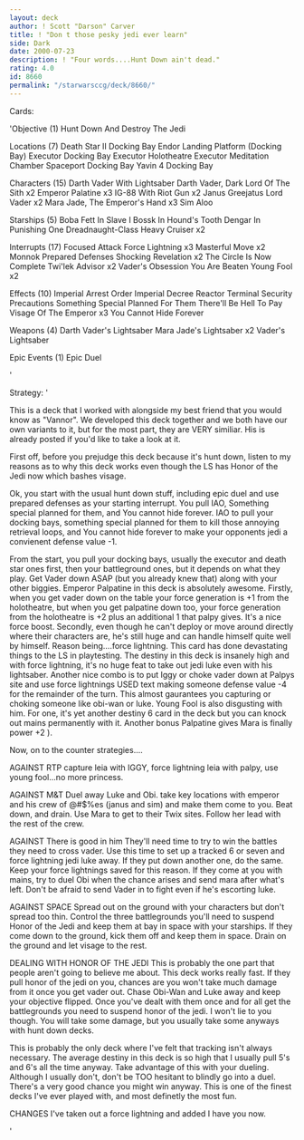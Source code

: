 ```yaml
---
layout: deck
author: ! Scott "Darson" Carver
title: ! "Don t those pesky jedi ever learn"
side: Dark
date: 2000-07-23
description: ! "Four words....Hunt Down ain't dead."
rating: 4.0
id: 8660
permalink: "/starwarsccg/deck/8660/"
---
```

Cards: 

'Objective (1)
 Hunt Down And Destroy The Jedi

Locations (7)
 Death Star II Docking Bay
 Endor Landing Platform (Docking Bay)
 Executor Docking Bay
 Executor Holotheatre
 Executor Meditation Chamber
 Spaceport Docking Bay
 Yavin 4 Docking Bay

Characters (15)
 Darth Vader With Lightsaber
 Darth Vader, Dark Lord Of The Sith  x2
 Emperor Palatine  x3
 IG-88 With Riot Gun  x2
 Janus Greejatus
 Lord Vader  x2
 Mara Jade, The Emperor's Hand  x3
 Sim Aloo

Starships (5)
 Boba Fett In Slave I
 Bossk In Hound's Tooth
 Dengar In Punishing One
 Dreadnaught-Class Heavy Cruiser  x2

Interrupts (17)
 Focused Attack
 Force Lightning  x3
 Masterful Move  x2
 Monnok
 Prepared Defenses
 Shocking Revelation  x2
 The Circle Is Now Complete
 Twi'lek Advisor  x2
 Vader's Obsession
 You Are Beaten
 Young Fool  x2

Effects (10)
 Imperial Arrest Order
 Imperial Decree
 Reactor Terminal
 Security Precautions
 Something Special Planned For Them
 There'll Be Hell To Pay
 Visage Of The Emperor	x3
 You Cannot Hide Forever

Weapons (4)
 Darth Vader's Lightsaber
 Mara Jade's Lightsaber  x2
 Vader's Lightsaber

Epic Events (1)
 Epic Duel

'

Strategy: '

This is a deck that I worked with alongside my best friend that you would know as "Vannor". We developed this deck together and we both have our own variants to it, but for the most part, they are VERY similiar. His is already posted if you'd like to take a look at it.

First off, before you prejudge this deck because it's hunt down, listen to my reasons as to why this deck works even though the LS has Honor of the Jedi now which bashes visage.

Ok, you start with the usual hunt down stuff, including epic duel and use prepared defenses as your starting interrupt. You pull IAO, Something special planned for them, and You cannot hide forever. IAO to pull your docking bays, something special planned for them to kill those annoying retrieval loops, and You cannot hide forever to make your opponents jedi a convienent defense value -1.

From the start, you pull your docking bays, usually the executor and death star ones first, then your battleground ones, but it depends on what they play. Get Vader down ASAP (but you already knew that) along with your other biggies. Emperor Palpatine in this deck is absolutely awesome. Firstly, when you get vader down on the table your force generation is +1 from the holotheatre, but when you get palpatine down too, your force generation from the holotheatre is +2 plus an additional 1 that palpy gives. It's a nice force boost. Secondly, even though he can't deploy or move around directly where their characters are, he's still huge and can handle himself quite well by himself. Reason being....force lightning. This card has done devastating things to the LS in playtesting. The destiny in this deck is insanely high and with force lightning, it's no huge feat to take out jedi luke even with his lightsaber. Another nice combo is to put Iggy or choke vader down at Palpys site and use force lightnings USED text making someone defense value -4 for the remainder of the turn. This almost gaurantees you capturing or choking someone like obi-wan or luke. Young Fool is also disgusting with him. For one, it's yet another destiny 6 card in the deck but you can knock out mains permanently with it. Another bonus Palpatine gives Mara is finally power +2 ).

Now, on to the counter strategies....

AGAINST RTP capture leia with IGGY, force lightning leia with palpy, use young fool...no more princess.

AGAINST M&T Duel away Luke and Obi. take key locations with emperor and his crew of @#$%es (janus and sim) and make them come to you. Beat down, and drain. Use Mara to get to their Twix sites. Follow her lead with the rest of the crew.

AGAINST There is good in him They'll need time to try to win the battles they need to cross vader. Use this time to set up a tracked 6 or seven and force lightning jedi luke away. If they put down another one, do the same. Keep your force lightnings saved for this reason. If they come at you with mains, try to duel Obi when the chance arises and send mara after what's left. Don't be afraid to send Vader in to fight even if he's escorting luke.

AGAINST SPACE Spread out on the ground with your characters but don't spread too thin. Control the three battlegrounds you'll need to suspend Honor of the Jedi and keep them at bay in space with your starships. If they come down to the ground, kick them off and keep them in space. Drain on the ground and let visage to the rest.

DEALING WITH HONOR OF THE JEDI This is probably the one part that people aren't going to believe me about. This deck works really fast. If they pull honor of the jedi on you, chances are you won't take much damage from it once you get vader out. Chase Obi-Wan and Luke away and keep your objective flipped. Once you've dealt with them once and for all get the battlegrounds you need to suspend honor of the jedi. I won't lie to you though. You will take some damage, but you usually take some anyways with hunt down decks.

This is probably the only deck where I've felt that tracking isn't always necessary. The average destiny in this deck is so high that I usually pull 5's and 6's all the time anyway. Take advantage of this with your dueling. Although I usually don't, don't be TOO hesitant to blindly go into a duel. There's a  very good chance you might win anyway. This is one of the finest decks I've ever played with, and most definetly the most fun.

CHANGES I've taken out a force lightning and added I have you now.


'
